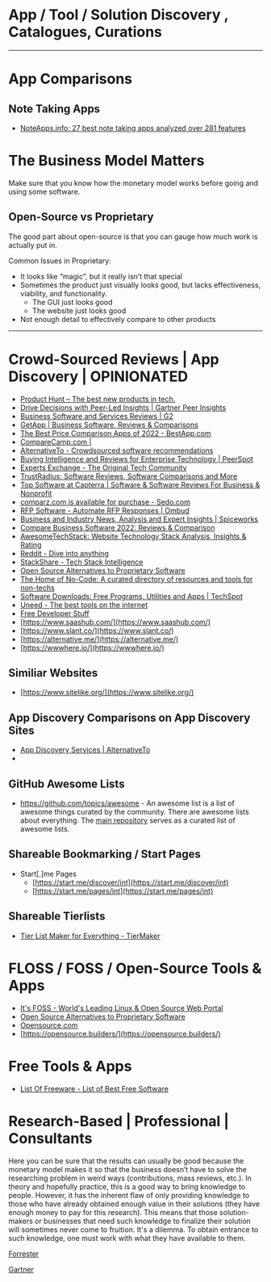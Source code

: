 # App / Tool / Solution Discovery , Catalogues, Curations

---

# App Comparisons

## Note Taking Apps

- [NoteApps.info: 27 best note taking apps analyzed over 281 features](https://www.noteapps.info/)

# The Business Model Matters

Make sure that you know how the monetary model works before going and using some software.

## Open-Source vs Proprietary

The good part about open-source is that you can gauge how much work is actually put in.

Common Issues in Proprietary:

- It looks like “magic”, but it really isn’t that special
- Sometimes the product just visually looks good, but lacks effectiveness, viability, and functionality.
    - The GUI just looks good
    - The website just looks good
- Not enough detail to effectively compare to other products

---

# Crowd-Sourced Reviews | App Discovery | OPINIONATED

- [Product Hunt – The best new products in tech.](https://www.producthunt.com/)
- [Drive Decisions with Peer-Led Insights | Gartner Peer Insights](https://www.gartner.com/peer-insights/home)
- [Business Software and Services Reviews | G2](https://www.g2.com/)
- [GetApp | Business Software, Reviews & Comparisons](https://www.getapp.com/)
- [The Best Price Comparison Apps of 2022 - BestApp.com](https://www.bestapp.com/best-price-comparison-apps/)
- [CompareCamp.com |](https://comparecamp.com/)
- [AlternativeTo - Crowdsourced software recommendations](https://alternativeto.net/)
- [Buying Intelligence and Reviews for Enterprise Technology | PeerSpot](https://www.peerspot.com/)
- [Experts Exchange - The Original Tech Community](https://go.experts-exchange.com/)
- [TrustRadius: Software Reviews, Software Comparisons and More](https://www.trustradius.com/)
- [Top Software at Capterra | Software & Software Reviews For Business & Nonprofit](https://www.capterra.com/)
- [comparz.com is available for purchase - Sedo.com](https://sedo.com/search/details/?partnerid=324561&language=us&domain=comparz.com&origin=sales_lander_5&utm_medium=Parking&utm_campaign=offerpage)
- [RFP Software - Automate RFP Responses | Ombud](https://www.ombud.com/)
- [Business and Industry News, Analysis and Expert Insights | Spiceworks](https://www.spiceworks.com/)
- [Compare Business Software 2022: Reviews & Comparison](https://sourceforge.net/software/)
- [AwesomeTechStack: Website Technology Stack Analysis, Insights & Rating](https://awesometechstack.com/)
- [Reddit - Dive into anything](https://www.reddit.com/)
- [StackShare - Tech Stack Intelligence](https://stackshare.io/)
- [Open Source Alternatives to Proprietary Software](https://www.opensourcealternative.to/)
- [The Home of No-Code: A curated directory of resources and tools for non-techs](https://www.nocode.tech/)
- [Software Downloads: Free Programs, Utilities and Apps | TechSpot](https://www.techspot.com/downloads/)
- [Uneed - The best tools on the internet](https://www.uneed.best/)
- [Free Developer Stuff](https://freestuff.dev/)
- [https://www.saashub.com/](https://www.saashub.com/)
- [https://www.slant.co/](https://www.slant.co/)
- [https://alternative.me/](https://alternative.me/)
- [https://wwwhere.io/](https://wwwhere.io/)

## Similiar Websites

- [https://www.sitelike.org/](https://www.sitelike.org/)

## App Discovery Comparisons on App Discovery Sites

- [App Discovery Services | AlternativeTo](https://alternativeto.net/category/online-services/discover-apps/)
- 

## GitHub Awesome Lists

- https://github.com/topics/awesome - An awesome list is a list of awesome things curated by the community. There are awesome lists about everything. The [main repository](https://github.com/sindresorhus/awesome) serves as a curated list of awesome lists.

## Shareable Bookmarking / Start Pages

- Start[.]me Pages
    - [https://start.me/discover/int](https://start.me/discover/int)
    - [https://start.me/pages/int](https://start.me/pages/int)

## Shareable Tierlists

- [Tier List Maker for Everything - TierMaker](https://tiermaker.com/)

# FLOSS / FOSS / Open-Source Tools & Apps

- [It's FOSS - World's Leading Linux & Open Source Web Portal](https://itsfoss.com/)
- [Open Source Alternatives to Proprietary Software](https://www.opensourcealternative.to/)
- [Opensource.com](https://opensource.com/)
- [https://opensource.builders/](https://opensource.builders/)

# Free Tools & Apps

- [List Of Freeware - List of Best Free Software](https://listoffreeware.com/)

# Research-Based | Professional | Consultants

Here you can be sure that the results can usually be good because the monetary model makes it so that the business doesn’t have to solve the researching problem in weird ways (contributions, mass reviews, etc.).  In theory and hopefully practice, this is a good way to bring knowledge to people.  However, it has the inherent flaw of only providing knowledge to those who have already obtained enough value in their solutions (they have enough money to pay for this research). This means that those solution-makers or businesses that need such knowledge to finalize their solution will sometimes never come to fruition.  It's a dilemma.  To obtain entrance to such knowledge, one must work with what they have available to them.

[Forrester](https://www.forrester.com/bold)

[Gartner](https://www.gartner.com/en)